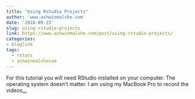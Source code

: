 ```yaml
---
title: "Using Rstudio Projects"
author: 'www.ashwinmalshe.com'
date: '2018-09-23'
slug: using-rstudio-projects
link: https://www.ashwinmalshe.com/post/using-rstudio-projects/
categories:
- bloglink
tags:
  - rstats
  - ashwinmalshecom
---
```


For this tutorial you will need RStudio installed on your computer. The operating system doesn’t matter. I am using my MacBook Pro to record the videos[... <i class="fas fa-external-link-alt"></i>](https://www.ashwinmalshe.com/post/using-rstudio-projects/)

